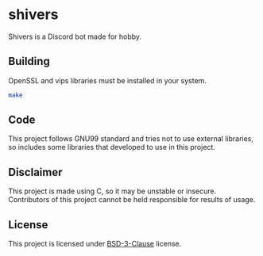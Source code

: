 # shivers
Shivers is a Discord bot made for hobby.

## Building
OpenSSL and vips libraries must be installed in your system.

```sh
make
```

## Code
This project follows GNU99 standard and tries not to use external libraries, so includes some libraries that developed to use in this project.

## Disclaimer
This project is made using C, so it may be unstable or insecure. Contributors of this project cannot be held responsible for results of usage.

## License
This project is licensed under [BSD-3-Clause](./LICENSE) license.


